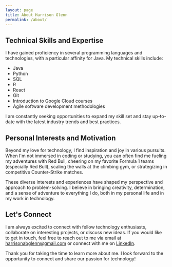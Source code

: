 ```yaml
---
layout: page
title: About Harrison Glenn
permalink: /about/
---
```


## Technical Skills and Expertise

I have gained proficiency in several programming languages and technologies, with a particular affinity for Java. My technical skills include:
- Java
- Python 
- SQL
- R
- React
- Git
- Introduction to Google Cloud courses
- Agile software development methodologies

I am constantly seeking opportunities to expand my skill set and stay up-to-date with the latest industry trends and best practices.

## Personal Interests and Motivation

Beyond my love for technology, I find inspiration and joy in various pursuits. When I'm not immersed in coding or studying, you can often find me fueling my adventures with Red Bull, cheering on my favorite Formula 1 teams (especially Red Bull), scaling the walls at the climbing gym, or strategizing in competitive Counter-Strike matches.

These diverse interests and experiences have shaped my perspective and approach to problem-solving. I believe in bringing creativity, determination, and a sense of adventure to everything I do, both in my personal life and in my work in technology.

## Let's Connect

I am always excited to connect with fellow technology enthusiasts, collaborate on interesting projects, or discuss new ideas. If you would like to get in touch, feel free to reach out to me via email at [harrisonabglenn@gmail.com](mailto:harrisonabglenn@gmail.com) or connect with me on [LinkedIn](https://www.linkedin.com/in/harrison-glenn-556378244/).

Thank you for taking the time to learn more about me. I look forward to the opportunity to connect and share our passion for technology!